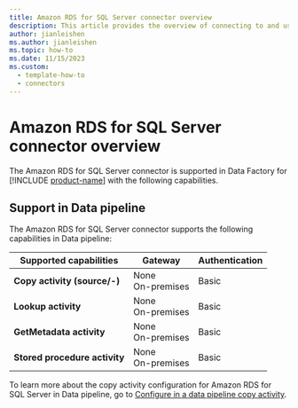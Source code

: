 ```yaml
---
title: Amazon RDS for SQL Server connector overview
description: This article provides the overview of connecting to and using Amazon RDS for SQL Server data in Data Factory.
author: jianleishen
ms.author: jianleishen
ms.topic: how-to
ms.date: 11/15/2023
ms.custom:
  - template-how-to
  - connectors
---
```


# Amazon RDS for SQL Server connector overview

The Amazon RDS for SQL Server connector is supported in Data Factory for [!INCLUDE [product-name](../includes/product-name.md)] with the following capabilities.

## Support in Data pipeline

The Amazon RDS for SQL Server connector supports the following capabilities in Data pipeline:

| Supported capabilities | Gateway | Authentication |
| --- | --- | ---|
| **Copy activity (source/-)** | None <br> On-premises | Basic |
| **Lookup activity** | None <br> On-premises | Basic |
| **GetMetadata activity** | None <br> On-premises | Basic |
| **Stored procedure activity** | None <br> On-premises | Basic |

To learn more about the copy activity configuration for Amazon RDS for SQL Server in Data pipeline, go to [Configure in a data pipeline copy activity](connector-amazon-rds-for-sql-server-copy-activity.md).
